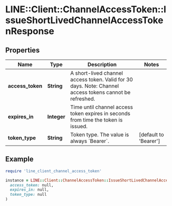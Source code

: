 # LINE::Client::ChannelAccessToken::IssueShortLivedChannelAccessTokenResponse

## Properties

| Name | Type | Description | Notes |
| ---- | ---- | ----------- | ----- |
| **access_token** | **String** | A short-lived channel access token. Valid for 30 days. Note: Channel access tokens cannot be refreshed.  |  |
| **expires_in** | **Integer** | Time until channel access token expires in seconds from time the token is issued. |  |
| **token_type** | **String** | Token type. The value is always &#x60;Bearer&#x60;. | [default to &#39;Bearer&#39;] |

## Example

```ruby
require 'line_client_channel_access_token'

instance = LINE::Client::ChannelAccessToken::IssueShortLivedChannelAccessTokenResponse.new(
  access_token: null,
  expires_in: null,
  token_type: null
)
```

